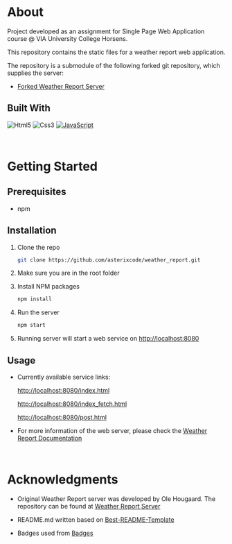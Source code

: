 
# About

Project developed as an assignment for Single Page Web Application course @ VIA University College Horsens.

This repository contains the static files for a weather report web application.

The repository is a submodule of the following forked git repository, which supplies the server:

* [Forked Weather Report Server](https://github.com/asterixcode/weather_report)

## Built With

![Html5]
![Css3]
[![JavaScript][JavaScript.com]][JavaScript-url]
<!-- * [![Bootstrap][Bootstrap.com]][Bootstrap-url] -->

<br/>

# Getting Started


## Prerequisites

* npm


## Installation

1. Clone the repo
   ```sh
   git clone https://github.com/asterixcode/weather_report.git
   ```
2. Make sure you are in the root folder
3. Install NPM packages
   ```sh
   npm install
   ```
4. Run the server
   ```sh
   npm start
   ```

5. Running server will start a web service on [http://localhost:8080](http://localhost:8080/)

## Usage

* Currently available service links:

    [http://localhost:8080/index.html](http://localhost:8080/index.html)

    [http://localhost:8080/index_fetch.html](http://localhost:8080/index_fetch.html)

    [http://localhost:8080/post.html](http://localhost:8080/post.html)

* For more information of the web server, please check the [Weather Report Documentation](https://github.com/asterixcode/weather_report/blob/master/README.md)

<br/>

# Acknowledgments

* Original Weather Report server was developed by Ole Hougaard.
The repository can be found at [Weather Report Server](https://github.com/olehougaard/weather_report)

* README.md written based on [Best-README-Template](https://github.com/othneildrew/Best-README-Template#readme)

* Badges used from [Badges](https://github.com/iuricode/README-template/blob/main/badges/badges.md)


<!-- MARKDOWN LINKS & IMAGES -->
<!-- https://www.markdownguide.org/basic-syntax/#reference-style-links -->

[Html5]: https://img.shields.io/badge/HTML5-E34F26?style=for-the-badge&logo=html5&logoColor=white

[Css3]: https://img.shields.io/badge/CSS3-1572B6?style=for-the-badge&logo=css3&logoColor=white

[JavaScript.com]: https://img.shields.io/badge/JavaScript-323330?style=for-the-badge&logo=javascript&logoColor=F7DF1E
[JavaScript-url]: https://www.javascript.com/

<!-- [Bootstrap.com]: https://img.shields.io/badge/Bootstrap-563D7C?style=for-the-badge&logo=bootstrap&logoColor=white
[Bootstrap-url]: https://getbootstrap.com -->